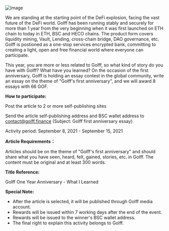 ![image](https://docs.golff.com/blog/page/35.png)

We are standing at the starting point of the DeFi explosion, facing the vast future of the DeFi world. Golff has been running stably and securely for more than 1 year from the very beginning when it was first launched on ETH chain to today in ETH, BSC and HECO chains. The product form covers liquidity mining, Vault, Lending, cross-chain bridge, DAO governance, etc. Golff is postioned as a one-stop services encrypted bank, committing to creating a light, open and free financial world where everyone can participate. 

This year, you are more or less related to Golff, so what kind of story do you have with Golff? What have you learned? On the occasion of the first anniversary, Golff is holding an essay contest in the global community, write an essay on the theme of "Golff's first anniversary", and we will award 8 essays with 66 GOF. 

**How to participate:**

Post the article to 2 or more self-publishing sites

Send the article self-publishing address and BSC wallet address to contact@golff.finance (Subject: Golff first anniversary essay)

Activity period: September 8, 2021 - September 15, 2021 

**Article Requirements：**

Articles should be on the theme of "Golff's first anniversary" and should share what you have seen, heard, felt, gained, stories, etc. in Golff. The content must be original and at least 300 words. 

**Title Reference:**

Golff One Year Anniversary - What I Learned  

**Special Note:**

- After the article is selected, it will be published through Golff media account.
- Rewards will be issued within 7 working days after the end of the event.
- Rewards will be issued to the winner's BSC wallet address.
- The final right to explain this activity belongs to Golff.